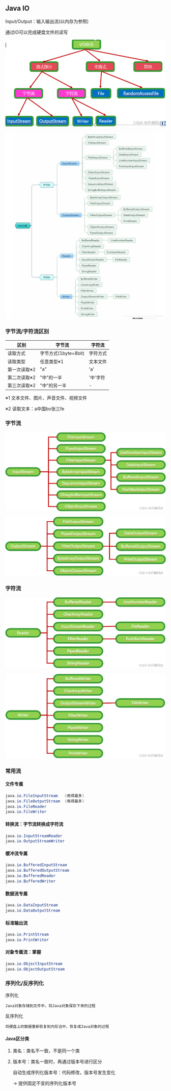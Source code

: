 ## Java IO

Input/Output：输入输出流(以内存为参照)

通过IO可以完成硬盘文件的读写

![IOInfrastructure.png](images/IOInfrastructure.png)

![IOInfrastructure2.png](images/IOInfrastructure2.png)

### 字节流/字符流区别

区别|字节流|字符流
---|---|---
读取方式|字节方式(1byte=8bit)|字符方式
读取类型|任意类型※1|文本文件
第一次读取※2|"a"|'a'
第二次读取※2|"中"的一半|'中'字符
第三次读取※2|"中"的另一半|-

※1 文本文件、图片、声音文件、视频文件

※2 读取文本：a中国bo张三fe

### 字节流

![InputStreamArchitecture.png](images/InputStreamArchitecture.png)

![OutputStreamArchitecture.png](images/OutputStreamArchitecture.png)

### 字符流

![ReaderArchitecture.png](images/ReaderArchitecture.png)

![WriterArchitecture.png](images/WriterArchitecture.png)

### 常用流

#### 文件专属

```java
java.io.FileInputStream   (用得最多)
java.io.FileOutputStream  (用得最多)
java.io.FileReader
java.io.FileWriter
```

#### 转换流：字节流转换成字符流

```java
java.io.InputStreamReader
java.io.OutputStreamWriter
```

#### 缓冲流专属

```java
java.io.BufferedInputStream
java.io.BufferedOutputStream
java.io.BufferedReader
java.io.BufferedWriter
```

#### 数据流专属

```java
java.io.DataInputStream
java.io.DataOutputStream
```

#### 标准输出流

```java
java.io.PrintStream
java.io.PrintWriter
```

#### 对象专属流：掌握

```java
java.io.ObjectInputStream
java.io.ObjectOutputStream
```

### 序列化/反序列化

序列化

    Java对象存储到文件中，将Java对象保存下来的过程

反序列化

    将硬盘上的数据重新恢复到内存当中，恢复成Java对象的过程

#### Java区分类

1. 类名：类名不一致，不是同一个类

2. 版本号：类名一致时，再通过版本号进行区分

    自动生成序列化版本号：代码修改，版本号发生变化

    -> 提供固定不变的序列化版本号
